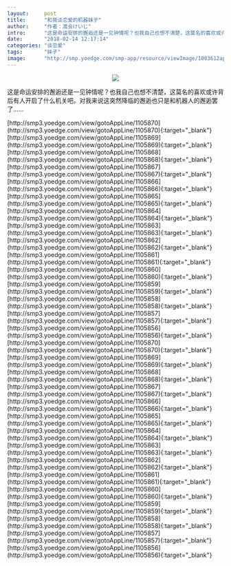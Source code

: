 ```yaml
---
layout:     post
title:      "和我谈恋爱的机器妹子"
author:     "作者：渡会けいじ"
intro:      "这是命运安排的邂逅还是一见钟情呢？也我自己也想不清楚，这莫名的喜欢或许背后有人开启了什么机关吧。对我来说这突然降临的邂逅也只是和机器人的邂逅罢了……"
date:       "2018-02-14 12:17:14"
categories: "谈恋爱"
tags:       "妹子"
image:      "http://smp.yoedge.com/smp-app/resource/viewImage/1003612appline.png"
---
```

<div style="text-align: center">
<p><img src="http://smp.yoedge.com/smp-app/resource/viewImage/1003612appline.png"/></p>
</div>
<p class="post-meta">
<span>这是命运安排的邂逅还是一见钟情呢？也我自己也想不清楚，这莫名的喜欢或许背后有人开启了什么机关吧。对我来说这突然降临的邂逅也只是和机器人的邂逅罢了……</span>
</p>
[http://smp3.yoedge.com/view/gotoAppLine/1105870](http://smp3.yoedge.com/view/gotoAppLine/1105870){:target="_blank"}
[http://smp3.yoedge.com/view/gotoAppLine/1105869](http://smp3.yoedge.com/view/gotoAppLine/1105869){:target="_blank"}
[http://smp3.yoedge.com/view/gotoAppLine/1105868](http://smp3.yoedge.com/view/gotoAppLine/1105868){:target="_blank"}
[http://smp3.yoedge.com/view/gotoAppLine/1105867](http://smp3.yoedge.com/view/gotoAppLine/1105867){:target="_blank"}
[http://smp3.yoedge.com/view/gotoAppLine/1105866](http://smp3.yoedge.com/view/gotoAppLine/1105866){:target="_blank"}
[http://smp3.yoedge.com/view/gotoAppLine/1105865](http://smp3.yoedge.com/view/gotoAppLine/1105865){:target="_blank"}
[http://smp3.yoedge.com/view/gotoAppLine/1105864](http://smp3.yoedge.com/view/gotoAppLine/1105864){:target="_blank"}
[http://smp3.yoedge.com/view/gotoAppLine/1105863](http://smp3.yoedge.com/view/gotoAppLine/1105863){:target="_blank"}
[http://smp3.yoedge.com/view/gotoAppLine/1105862](http://smp3.yoedge.com/view/gotoAppLine/1105862){:target="_blank"}
[http://smp3.yoedge.com/view/gotoAppLine/1105861](http://smp3.yoedge.com/view/gotoAppLine/1105861){:target="_blank"}
[http://smp3.yoedge.com/view/gotoAppLine/1105860](http://smp3.yoedge.com/view/gotoAppLine/1105860){:target="_blank"}
[http://smp3.yoedge.com/view/gotoAppLine/1105859](http://smp3.yoedge.com/view/gotoAppLine/1105859){:target="_blank"}
[http://smp3.yoedge.com/view/gotoAppLine/1105858](http://smp3.yoedge.com/view/gotoAppLine/1105858){:target="_blank"}
[http://smp3.yoedge.com/view/gotoAppLine/1105857](http://smp3.yoedge.com/view/gotoAppLine/1105857){:target="_blank"}
[http://smp3.yoedge.com/view/gotoAppLine/1105856](http://smp3.yoedge.com/view/gotoAppLine/1105856){:target="_blank"}
[http://smp3.yoedge.com/view/gotoAppLine/1105870](http://smp3.yoedge.com/view/gotoAppLine/1105870){:target="_blank"}
[http://smp3.yoedge.com/view/gotoAppLine/1105869](http://smp3.yoedge.com/view/gotoAppLine/1105869){:target="_blank"}
[http://smp3.yoedge.com/view/gotoAppLine/1105868](http://smp3.yoedge.com/view/gotoAppLine/1105868){:target="_blank"}
[http://smp3.yoedge.com/view/gotoAppLine/1105867](http://smp3.yoedge.com/view/gotoAppLine/1105867){:target="_blank"}
[http://smp3.yoedge.com/view/gotoAppLine/1105866](http://smp3.yoedge.com/view/gotoAppLine/1105866){:target="_blank"}
[http://smp3.yoedge.com/view/gotoAppLine/1105865](http://smp3.yoedge.com/view/gotoAppLine/1105865){:target="_blank"}
[http://smp3.yoedge.com/view/gotoAppLine/1105864](http://smp3.yoedge.com/view/gotoAppLine/1105864){:target="_blank"}
[http://smp3.yoedge.com/view/gotoAppLine/1105863](http://smp3.yoedge.com/view/gotoAppLine/1105863){:target="_blank"}
[http://smp3.yoedge.com/view/gotoAppLine/1105862](http://smp3.yoedge.com/view/gotoAppLine/1105862){:target="_blank"}
[http://smp3.yoedge.com/view/gotoAppLine/1105861](http://smp3.yoedge.com/view/gotoAppLine/1105861){:target="_blank"}
[http://smp3.yoedge.com/view/gotoAppLine/1105860](http://smp3.yoedge.com/view/gotoAppLine/1105860){:target="_blank"}
[http://smp3.yoedge.com/view/gotoAppLine/1105859](http://smp3.yoedge.com/view/gotoAppLine/1105859){:target="_blank"}
[http://smp3.yoedge.com/view/gotoAppLine/1105858](http://smp3.yoedge.com/view/gotoAppLine/1105858){:target="_blank"}
[http://smp3.yoedge.com/view/gotoAppLine/1105857](http://smp3.yoedge.com/view/gotoAppLine/1105857){:target="_blank"}
[http://smp3.yoedge.com/view/gotoAppLine/1105856](http://smp3.yoedge.com/view/gotoAppLine/1105856){:target="_blank"}


